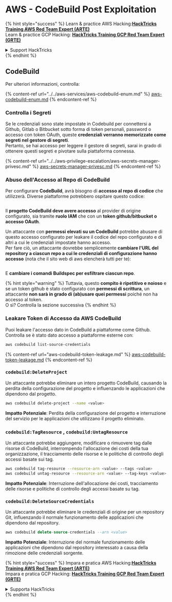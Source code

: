 # AWS - CodeBuild Post Exploitation

{% hint style="success" %}
Learn & practice AWS Hacking:<img src="../../../../.gitbook/assets/image (1) (1) (1) (1).png" alt="" data-size="line">[**HackTricks Training AWS Red Team Expert (ARTE)**](https://training.hacktricks.xyz/courses/arte)<img src="../../../../.gitbook/assets/image (1) (1) (1) (1).png" alt="" data-size="line">\
Learn & practice GCP Hacking: <img src="../../../../.gitbook/assets/image (2) (1).png" alt="" data-size="line">[**HackTricks Training GCP Red Team Expert (GRTE)**<img src="../../../../.gitbook/assets/image (2) (1).png" alt="" data-size="line">](https://training.hacktricks.xyz/courses/grte)

<details>

<summary>Support HackTricks</summary>

* Check the [**subscription plans**](https://github.com/sponsors/carlospolop)!
* **Join the** 💬 [**Discord group**](https://discord.gg/hRep4RUj7f) or the [**telegram group**](https://t.me/peass) or **follow** us on **Twitter** 🐦 [**@hacktricks\_live**](https://twitter.com/hacktricks_live)**.**
* **Share hacking tricks by submitting PRs to the** [**HackTricks**](https://github.com/carlospolop/hacktricks) and [**HackTricks Cloud**](https://github.com/carlospolop/hacktricks-cloud) github repos.

</details>
{% endhint %}

## CodeBuild

Per ulteriori informazioni, controlla:

{% content-ref url="../../aws-services/aws-codebuild-enum.md" %}
[aws-codebuild-enum.md](../../aws-services/aws-codebuild-enum.md)
{% endcontent-ref %}

### Controlla i Segreti

Se le credenziali sono state impostate in Codebuild per connettersi a Github, Gitlab o Bitbucket sotto forma di token personali, password o accesso con token OAuth, queste **credenziali verranno memorizzate come segreti nel gestore di segreti**.\
Pertanto, se hai accesso per leggere il gestore di segreti, sarai in grado di ottenere questi segreti e pivotare sulla piattaforma connessa.

{% content-ref url="../../aws-privilege-escalation/aws-secrets-manager-privesc.md" %}
[aws-secrets-manager-privesc.md](../../aws-privilege-escalation/aws-secrets-manager-privesc.md)
{% endcontent-ref %}

### Abuso dell'Accesso al Repo di CodeBuild

Per configurare **CodeBuild**, avrà bisogno di **accesso al repo di codice** che utilizzerà. Diverse piattaforme potrebbero ospitare questo codice:

<figure><img src="../../../../.gitbook/assets/image (96).png" alt=""><figcaption></figcaption></figure>

Il **progetto CodeBuild deve avere accesso** al provider di origine configurato, sia tramite **ruolo IAM** che con un **token github/bitbucket o accesso OAuth**.

Un attaccante con **permessi elevati su un CodeBuild** potrebbe abusare di questo accesso configurato per leakare il codice del repo configurato e di altri a cui le credenziali impostate hanno accesso.\
Per fare ciò, un attaccante dovrebbe semplicemente **cambiare l'URL del repository a ciascun repo a cui le credenziali di configurazione hanno accesso** (nota che il sito web di aws elencherà tutti per te):

<figure><img src="../../../../.gitbook/assets/image (107).png" alt=""><figcaption></figcaption></figure>

E **cambiare i comandi Buildspec per esfiltrare ciascun repo**.

{% hint style="warning" %}
Tuttavia, questo **compito è ripetitivo e noioso** e se un token github è stato configurato con **permessi di scrittura**, un attaccante **non sarà in grado di (ab)usare quei permessi** poiché non ha accesso al token.\
O sì? Controlla la sezione successiva
{% endhint %}

### Leakare Token di Accesso da AWS CodeBuild

Puoi leakare l'accesso dato in CodeBuild a piattaforme come Github. Controlla se è stato dato accesso a piattaforme esterne con:
```bash
aws codebuild list-source-credentials
```
{% content-ref url="aws-codebuild-token-leakage.md" %}
[aws-codebuild-token-leakage.md](aws-codebuild-token-leakage.md)
{% endcontent-ref %}

### `codebuild:DeleteProject`

Un attaccante potrebbe eliminare un intero progetto CodeBuild, causando la perdita della configurazione del progetto e influenzando le applicazioni che dipendono dal progetto.
```bash
aws codebuild delete-project --name <value>
```
**Impatto Potenziale**: Perdita della configurazione del progetto e interruzione del servizio per le applicazioni che utilizzano il progetto eliminato.

### `codebuild:TagResource` , `codebuild:UntagResource`

Un attaccante potrebbe aggiungere, modificare o rimuovere tag dalle risorse di CodeBuild, interrompendo l'allocazione dei costi della tua organizzazione, il tracciamento delle risorse e le politiche di controllo degli accessi basate sui tag.
```bash
aws codebuild tag-resource --resource-arn <value> --tags <value>
aws codebuild untag-resource --resource-arn <value> --tag-keys <value>
```
**Impatto Potenziale**: Interruzione dell'allocazione dei costi, tracciamento delle risorse e politiche di controllo degli accessi basate su tag.

### `codebuild:DeleteSourceCredentials`

Un attaccante potrebbe eliminare le credenziali di origine per un repository Git, influenzando il normale funzionamento delle applicazioni che dipendono dal repository.
```sql
aws codebuild delete-source-credentials --arn <value>
```
**Impatto Potenziale**: Interruzione del normale funzionamento delle applicazioni che dipendono dal repository interessato a causa della rimozione delle credenziali sorgente.

{% hint style="success" %}
Impara e pratica AWS Hacking:<img src="../../../../.gitbook/assets/image (1) (1) (1) (1).png" alt="" data-size="line">[**HackTricks Training AWS Red Team Expert (ARTE)**](https://training.hacktricks.xyz/courses/arte)<img src="../../../../.gitbook/assets/image (1) (1) (1) (1).png" alt="" data-size="line">\
Impara e pratica GCP Hacking: <img src="../../../../.gitbook/assets/image (2) (1).png" alt="" data-size="line">[**HackTricks Training GCP Red Team Expert (GRTE)**<img src="../../../../.gitbook/assets/image (2) (1).png" alt="" data-size="line">](https://training.hacktricks.xyz/courses/grte)

<details>

<summary>Supporta HackTricks</summary>

* Controlla i [**piani di abbonamento**](https://github.com/sponsors/carlospolop)!
* **Unisciti al** 💬 [**gruppo Discord**](https://discord.gg/hRep4RUj7f) o al [**gruppo telegram**](https://t.me/peass) o **seguici** su **Twitter** 🐦 [**@hacktricks\_live**](https://twitter.com/hacktricks_live)**.**
* **Condividi trucchi di hacking inviando PR ai** [**HackTricks**](https://github.com/carlospolop/hacktricks) e [**HackTricks Cloud**](https://github.com/carlospolop/hacktricks-cloud) repos github.

</details>
{% endhint %}
